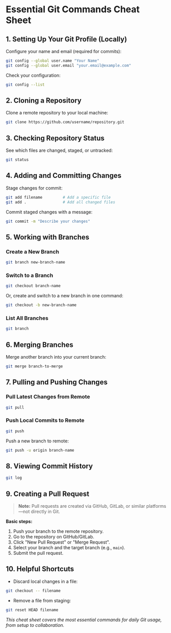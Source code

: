 # Essential Git Commands Cheat Sheet

## 1. Setting Up Your Git Profile (Locally)

Configure your name and email (required for commits):

```bash
git config --global user.name "Your Name"
git config --global user.email "your.email@example.com"
```

Check your configuration:

```bash
git config --list
```


## 2. Cloning a Repository

Clone a remote repository to your local machine:

```bash
git clone https://github.com/username/repository.git
```


## 3. Checking Repository Status

See which files are changed, staged, or untracked:

```bash
git status
```


## 4. Adding and Committing Changes

Stage changes for commit:

```bash
git add filename         # Add a specific file
git add .                # Add all changed files
```

Commit staged changes with a message:

```bash
git commit -m "Describe your changes"
```


## 5. Working with Branches

### Create a New Branch

```bash
git branch new-branch-name
```


### Switch to a Branch

```bash
git checkout branch-name
```

Or, create and switch to a new branch in one command:

```bash
git checkout -b new-branch-name
```


### List All Branches

```bash
git branch
```


## 6. Merging Branches

Merge another branch into your current branch:

```bash
git merge branch-to-merge
```


## 7. Pulling and Pushing Changes

### Pull Latest Changes from Remote

```bash
git pull
```


### Push Local Commits to Remote

```bash
git push
```

Push a new branch to remote:

```bash
git push -u origin branch-name
```


## 8. Viewing Commit History

```bash
git log
```


## 9. Creating a Pull Request

> **Note:** Pull requests are created via GitHub, GitLab, or similar platforms—not directly in Git.

**Basic steps:**

1. Push your branch to the remote repository.
2. Go to the repository on GitHub/GitLab.
3. Click "New Pull Request" or "Merge Request".
4. Select your branch and the target branch (e.g., `main`).
5. Submit the pull request.

## 10. Helpful Shortcuts

- Discard local changes in a file:

```bash
git checkout -- filename
```

- Remove a file from staging:

```bash
git reset HEAD filename
```


*This cheat sheet covers the most essential commands for daily Git usage, from setup to collaboration.*

